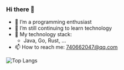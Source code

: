 ### Hi there 👋

- 🔭 I’m a programming enthusiast
- 🌱 I’m still continuing to learn technology
- 🤔 My technology stack: 
  - Java, Go, Rust, ...
- 📫 How to reach me: 740662047@qq.com

![Top Langs](https://github-readme-stats.vercel.app/api/top-langs/?username=cai-zl&hide_progress=true)

